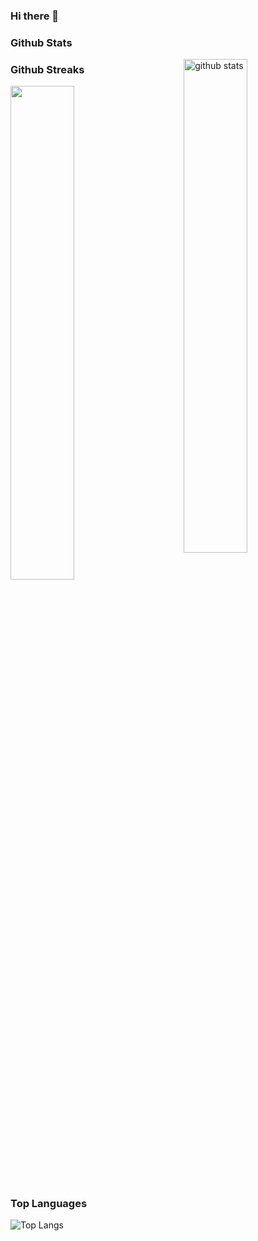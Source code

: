 ### Hi there 👋

<!--
**susantoscott/susantoscott** is a ✨ _special_ ✨ repository because its `README.md` (this file) appears on your GitHub profile.

Here are some ideas to get you started:

- 🔭 I’m currently working on ...
- 🌱 I’m currently learning ...
- 👯 I’m looking to collaborate on ...
- 🤔 I’m looking for help with ...
- 💬 Ask me about ...
- 📫 How to reach me: ...
- 😄 Pronouns: ...
- ⚡ Fun fact: ...
-->

### Github Stats
<img src="https://github-readme-stats.vercel.app/api?username=susantoscott&show_icons=true&theme=discord_old_blurple" alt="github stats" width="45%" align="right"/>


### Github Streaks
<img src="https://github-readme-streak-stats.herokuapp.com/?user=susantoscott&theme=dark" width="45%" >


### Top Languages
 ![Top Langs](https://github-readme-stats.vercel.app/api/top-langs/?username=susantoscott&layout=compact)

